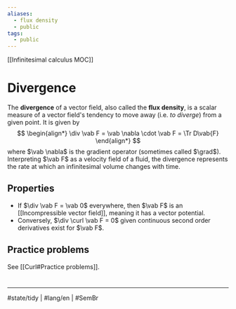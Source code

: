 ```yaml
---
aliases:
  - flux density
  - public
tags:
  - public
---
```

[[Infinitesimal calculus MOC]]
# Divergence
The **divergence** of a vector field, also called the **flux density**,
is a scalar measure of a vector field's tendency to move away (i.e. _to diverge_) from a given point.
It is given by
$$
\begin{align*}
\div \vab F = \vab \nabla \cdot \vab F = \Tr D\vab{F}
\end{align*}
$$
where $\vab \nabla$ is the gradient operator (sometimes called $\grad$).
Interpreting $\vab F$ as a velocity field of a fluid,
the divergence represents the rate at which an infinitesimal volume changes with time.

## Properties
- If $\div \vab F = \vab 0$ everywhere, then $\vab F$ is an [[Incompressible vector field]],
  meaning it has a vector potential.
- Conversely, $\div \curl \vab F = 0$ given continuous second order derivatives exist for $\vab F$.

## Practice problems
See [[Curl#Practice problems]].

#
---
#state/tidy | #lang/en | #SemBr
